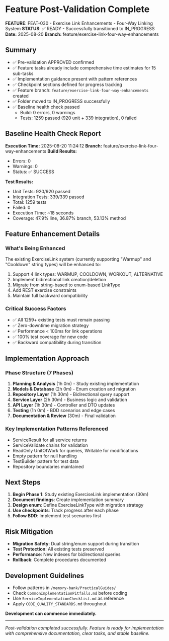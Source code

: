 # Feature Post-Validation Complete

**FEATURE**: FEAT-030 - Exercise Link Enhancements - Four-Way Linking System
**STATUS**: ✅ READY - Successfully transitioned to IN_PROGRESS
**Date:** 2025-08-20
**Branch:** feature/exercise-link-four-way-enhancements

## Summary

- ✅ Pre-validation APPROVED confirmed
- ✅ Feature tasks already include comprehensive time estimates for 15 sub-tasks
- ✅ Implementation guidance present with pattern references
- ✅ Checkpoint sections defined for progress tracking
- ✅ Feature branch: `feature/exercise-link-four-way-enhancements` created
- ✅ Folder moved to IN_PROGRESS successfully
- ✅ Baseline health check passed
  - Build: 0 errors, 0 warnings
  - Tests: 1259 passed (920 unit + 339 integration), 0 failed

## Baseline Health Check Report

**Execution Time:** 2025-08-20 11:24:12
**Branch:** feature/exercise-link-four-way-enhancements
**Build Results:**
- Errors: 0
- Warnings: 0
- Status: ✅ SUCCESS

**Test Results:**
- Unit Tests: 920/920 passed
- Integration Tests: 339/339 passed
- Total: 1259 tests
- Failed: 0
- Execution Time: ~18 seconds
- Coverage: 47.9% line, 36.87% branch, 53.13% method

## Feature Enhancement Details

### What's Being Enhanced
The existing ExerciseLink system (currently supporting "Warmup" and "Cooldown" string types) will be enhanced to:
1. Support 4 link types: WARMUP, COOLDOWN, WORKOUT, ALTERNATIVE
2. Implement bidirectional link creation/deletion
3. Migrate from string-based to enum-based LinkType
4. Add REST exercise constraints
5. Maintain full backward compatibility

### Critical Success Factors
- ✅ All 1259+ existing tests must remain passing
- ✅ Zero-downtime migration strategy
- ✅ Performance < 100ms for link operations
- ✅ 100% test coverage for new code
- ✅ Backward compatibility during transition

## Implementation Approach

### Phase Structure (7 Phases)
1. **Planning & Analysis** (1h 0m) - Study existing implementation
2. **Models & Database** (2h 0m) - Enum creation and migration
3. **Repository Layer** (1h 30m) - Bidirectional query support
4. **Service Layer** (2h 30m) - Business logic and validation
5. **API Layer** (1h 30m) - Controller and DTO updates
6. **Testing** (1h 0m) - BDD scenarios and edge cases
7. **Documentation & Review** (30m) - Final validation

### Key Implementation Patterns Referenced
- ServiceResult<T> for all service returns
- ServiceValidate chains for validation
- ReadOnly UnitOfWork for queries, Writable for modifications
- Empty pattern for null handling
- TestBuilder pattern for test data
- Repository boundaries maintained

## Next Steps

1. **Begin Phase 1**: Study existing ExerciseLink implementation (30m)
2. **Document findings**: Create implementation summary
3. **Design enum**: Define ExerciseLinkType with migration strategy
4. **Use checkpoints**: Track progress after each phase
5. **Follow BDD**: Implement test scenarios first

## Risk Mitigation

- **Migration Safety**: Dual string/enum support during transition
- **Test Protection**: All existing tests preserved
- **Performance**: New indexes for bidirectional queries
- **Rollback**: Complete procedures documented

## Development Guidelines

- Follow patterns in `/memory-bank/PracticalGuides/`
- Check `CommonImplementationPitfalls.md` before coding
- Use `ServiceImplementationChecklist.md` as reference
- Apply `CODE_QUALITY_STANDARDS.md` throughout

**Development can commence immediately.**

---

*Post-validation completed successfully. Feature is ready for implementation with comprehensive documentation, clear tasks, and stable baseline.*